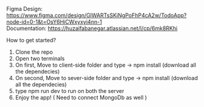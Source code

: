 Figma Design: https://www.figma.com/design/GlWARTsSKjNgPoFhP4cA2w/TodoApp?node-id=0-1&t=OsY6HiCWxyxyi4nn-1 <br/>
Documentation: https://huzaifabanegar.atlassian.net/l/cp/6mk8RKhi <br/>

How to get started?
1. Clone the repo
2. Open two terminals
3. On first, Move to client-side folder and type -> npm install (download all the dependecies)
4. On second, Move to sever-side folder and type -> npm install (download all the dependecies)
5. type npm run dev to run on both the server
6. Enjoy the app! ( Need to connect MongoDb as well )
